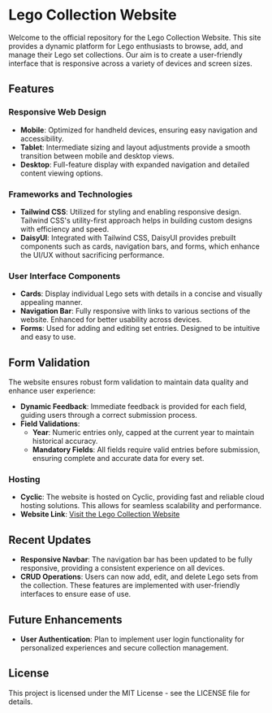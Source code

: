 # Lego Collection Website

Welcome to the official repository for the Lego Collection Website. This site provides a dynamic platform for Lego enthusiasts to browse, add, and manage their Lego set collections. Our aim is to create a user-friendly interface that is responsive across a variety of devices and screen sizes.

## Features

### Responsive Web Design
- **Mobile**: Optimized for handheld devices, ensuring easy navigation and accessibility.
- **Tablet**: Intermediate sizing and layout adjustments provide a smooth transition between mobile and desktop views.
- **Desktop**: Full-feature display with expanded navigation and detailed content viewing options.

### Frameworks and Technologies

- **Tailwind CSS**: Utilized for styling and enabling responsive design. Tailwind CSS's utility-first approach helps in building custom designs with efficiency and speed.
- **DaisyUI**: Integrated with Tailwind CSS, DaisyUI provides prebuilt components such as cards, navigation bars, and forms, which enhance the UI/UX without sacrificing performance.

### User Interface Components

- **Cards**: Display individual Lego sets with details in a concise and visually appealing manner.
- **Navigation Bar**: Fully responsive with links to various sections of the website. Enhanced for better usability across devices.
- **Forms**: Used for adding and editing set entries. Designed to be intuitive and easy to use.

## Form Validation

The website ensures robust form validation to maintain data quality and enhance user experience:

- **Dynamic Feedback**: Immediate feedback is provided for each field, guiding users through a correct submission process.
- **Field Validations**:
  - **Year**: Numeric entries only, capped at the current year to maintain historical accuracy.
  - **Mandatory Fields**: All fields require valid entries before submission, ensuring complete and accurate data for every set.

### Hosting

- **Cyclic**: The website is hosted on Cyclic, providing fast and reliable cloud hosting solutions. This allows for seamless scalability and performance.
- **Website Link**: [Visit the Lego Collection Website](https://wild-tan-coral-tux.cyclic.app/)

## Recent Updates

- **Responsive Navbar**: The navigation bar has been updated to be fully responsive, providing a consistent experience on all devices.
- **CRUD Operations**: Users can now add, edit, and delete Lego sets from the collection. These features are implemented with user-friendly interfaces to ensure ease of use.


## Future Enhancements

- **User Authentication**: Plan to implement user login functionality for personalized experiences and secure collection management.

## License

This project is licensed under the MIT License - see the LICENSE file for details.


